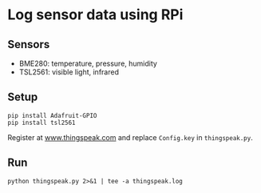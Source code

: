 # Log sensor data using RPi
## Sensors
- BME280: temperature, pressure, humidity
- TSL2561: visible light, infrared

## Setup
~~~
pip install Adafruit-GPIO
pip install tsl2561
~~~
Register at www.thingspeak.com and replace `Config.key` in `thingspeak.py`.

## Run
~~~
python thingspeak.py 2>&1 | tee -a thingspeak.log
~~~
